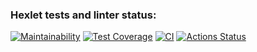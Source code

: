### Hexlet tests and linter status:
[![Maintainability](https://api.codeclimate.com/v1/badges/fdfec1f5969ded9b72bd/maintainability)](https://codeclimate.com/github/Skeler667/frontend-project-lvl2/maintainability)
[![Test Coverage](https://api.codeclimate.com/v1/badges/fdfec1f5969ded9b72bd/test_coverage)](https://codeclimate.com/github/Skeler667/frontend-project-lvl2/test_coverage)
[![CI](https://github.com/Skeler667/frontend-project-lvl2/actions/workflows/main.yml/badge.svg?branch=main)](https://github.com/Skeler667/frontend-project-lvl2/actions/workflows/main.yml)
[![Actions Status](https://github.com/Skeler667/frontend-project-lvl2/workflows/hexlet-check/badge.svg)](https://github.com/ArsenyKonkolovich/backend-project-lvl2/actions)